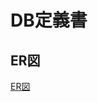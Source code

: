 # DB定義書
## ER図
[ER図](https://github.com/Aso2001365/2021sys-design/blob/main/%E8%AA%B2%E9%A1%8C%E3%80%80%E3%82%AB%E3%83%BC%E3%83%89.md "ER図はこちら")
